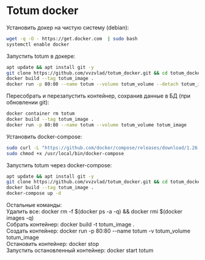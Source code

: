 # Totum docker
Установить докер на чистую систему (debian):
```sh
wget -q -O - https://get.docker.com  | sudo bash
systemctl enable docker
```

Запустить totum в докере:
```sh
apt update && apt install git -y
git clone https://github.com/vvzvlad/totum_docker.git && cd totum_docker
docker build --tag totum_image .
docker run -p 80:80 --name totum --volume totum_volume --detach totum_image
```

Пересобрать и перезапустить контейнер, сохранив данные в БД (при обновлении git):  
```sh
docker container rm totum  
docker build --tag totum_image .  
docker run -p 80:80 --name totum --volume totum_volume totum_image  
```

Установить docker-compose:
```sh
sudo curl -L "https://github.com/docker/compose/releases/download/1.26.2/docker-compose-$(uname -s)-$(uname -m)" -o /usr/local/bin/docker-compose
sudo chmod +x /usr/local/bin/docker-compose
```

Запустить totum через docker-compose:
```sh
apt update && apt install git -y
git clone https://github.com/vvzvlad/totum_docker.git && cd totum_docker
docker build --tag totum_image .
docker-compose up -d
```


Остальные команды:  
Удалить все: docker rm -f $(docker ps -a -q) && docker rmi $(docker images -q)  
Собрать контейнер: docker build -t totum_image .  
Создать контейнер: docker run -p 80:80 --name totum -v totum_volume totum_image   
Остановить контейнер: docker stop   
Запустить остановленный контейнер: docker start totum  
